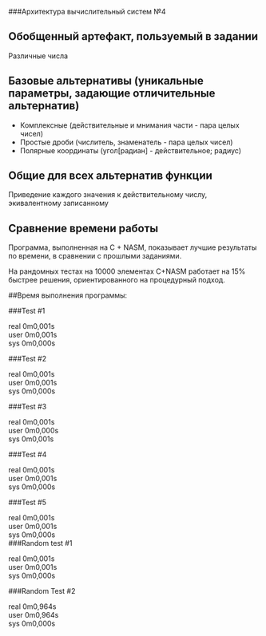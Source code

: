 ###Архитектура вычислительный систем №4

## Обобщенный артефакт, пользуемый в задании
Различные числа
## Базовые альтернативы (уникальные параметры, задающие отличительные альтернатив)
* Комплексные (действительные и мнимания части - пара целых чисел)
* Простые дроби (числитель, знаменатель - пара целых чисел)
* Полярные координаты (угол[радиан] - действительное; радиус)

## Общие для всех альтернатив функции
Приведение каждого значения к действительному числу, экивалентному записанному


## Сравнение времени работы
Программа, выполненная на C + NASM, показывает лучшие результаты по времени, в сравнении
с прошлыми заданиями.

На рандомных тестах на 10000 элементах C+NASM работает на 15% быстрее решения, ориентированного
на процедурный подход.

##Время выполнения программы:

###Test #1

real    0m0,001s  
user    0m0,001s  
sys     0m0,000s  

###Test #2

real    0m0,001s  
user    0m0,001s  
sys     0m0,000s    

###Test #3

real    0m0,001s  
user    0m0,000s  
sys     0m0,001s  

###Test #4

real    0m0,001s  
user    0m0,001s  
sys     0m0,000s  

###Test #5

real    0m0,001s  
user    0m0,001s  
sys     0m0,000s    
###Random test #1

real    0m0,001s  
user    0m0,001s  
sys     0m0,000s  

###Random Test #2

real    0m0,964s  
user    0m0,964s  
sys     0m0,000s  
